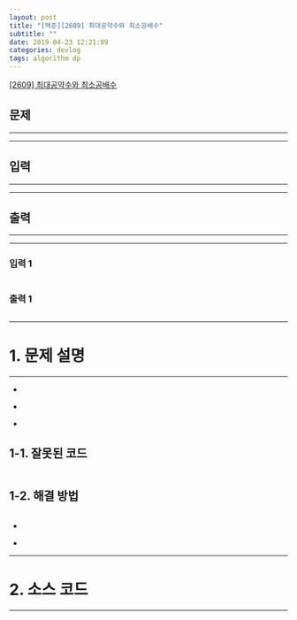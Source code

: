```yaml
---
layout: post
title: "[백준][2609] 최대공약수와 최소공배수"
subtitle: ""
date: 2019-04-23 12:21:09
categories: devlog
tags: algorithm dp
---
```


[[2609] 최대공약수와 최소공배수](https://boj.kr/2609)

## 문제

---

---

## 입력

---

---

## 출력

---

---

### 입력 1

```

```

### 출력 1

```

```

---

# 1. 문제 설명

---

-

*

-

## 1-1. 잘못된 코드

```cpp

```

## 1-2. 해결 방법

```cpp

```

-

*

---

# 2. 소스 코드

---

```cpp


```
